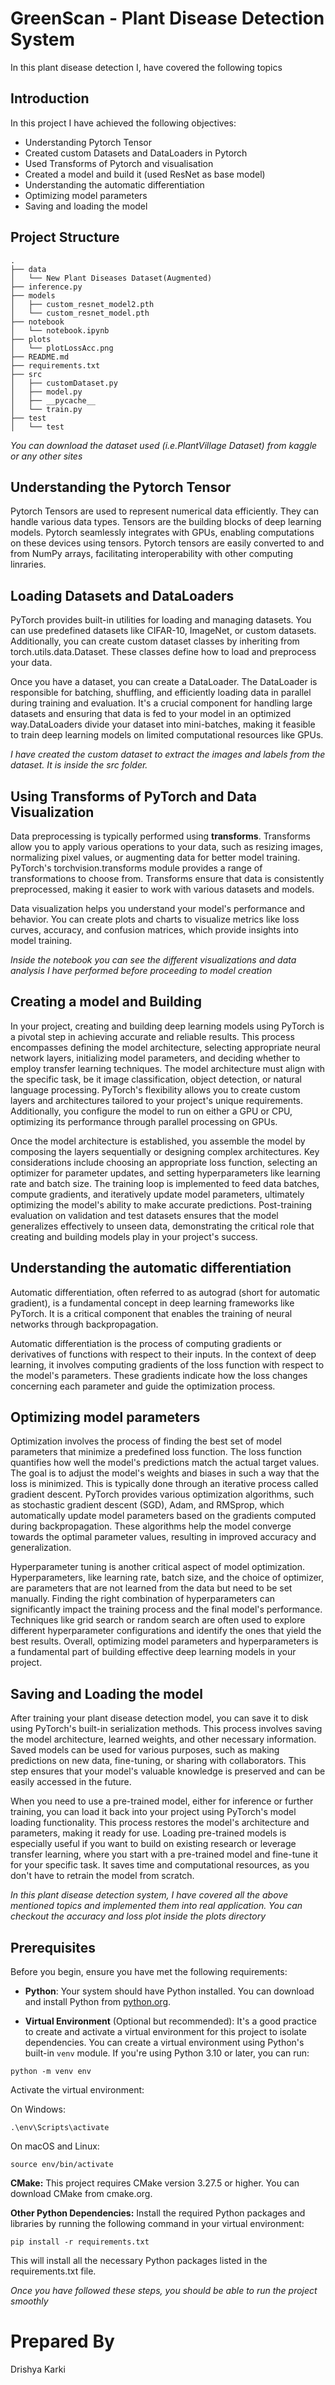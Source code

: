 # GreenScan - Plant Disease Detection System

In this plant disease detection I, have covered the following topics
## Introduction
In this project I have achieved the following objectives:
- Understanding Pytorch Tensor
- Created custom Datasets and DataLoaders in Pytorch
- Used Transforms of Pytorch and visualisation
- Created a model and build it (used ResNet as base model)
- Understanding the automatic differentiation
- Optimizing model parameters
- Saving and loading the model

## Project Structure
```
.
├── data
│   └── New Plant Diseases Dataset(Augmented)
├── inference.py
├── models
│   ├── custom_resnet_model2.pth
│   └── custom_resnet_model.pth
├── notebook
│   └── notebook.ipynb
├── plots
│   └── plotLossAcc.png
├── README.md
├── requirements.txt
├── src
│   ├── customDataset.py
│   ├── model.py
│   ├── __pycache__
│   └── train.py
├── test
│   └── test
```

*You can download the dataset used (i.e.PlantVillage Dataset) from kaggle or any other sites*

## Understanding the Pytorch Tensor
Pytorch Tensors are used to represent numerical data efficiently. They can handle various data types. Tensors are the building blocks of deep learning models. Pytorch seamlessly integrates with GPUs, enabling computations on these devices using tensors. Pytorch tensors are easily converted to and from NumPy arrays, facilitating interoperability with other computing linraries.

## Loading Datasets and DataLoaders 
PyTorch provides built-in utilities for loading and managing datasets. You can use predefined datasets like CIFAR-10, ImageNet, or custom datasets. Additionally, you can create custom dataset classes by inheriting from torch.utils.data.Dataset. These classes define how to load and preprocess your data.

Once you have a dataset, you can create a DataLoader. The DataLoader is responsible for batching, shuffling, and efficiently loading data in parallel during training and evaluation. It's a crucial component for handling large datasets and ensuring that data is fed to your model in an optimized way.DataLoaders divide your dataset into mini-batches, making it feasible to train deep learning models on limited computational resources like GPUs.

*I have created the custom dataset to extract the images and labels from the dataset. It is inside the src folder.*

## Using Transforms of PyTorch and Data Visualization
Data preprocessing is typically performed using **transforms**. Transforms allow you to apply various operations to your data, such as resizing images, normalizing pixel values, or augmenting data for better model training. PyTorch's torchvision.transforms module provides a range of transformations to choose from. Transforms ensure that data is consistently preprocessed, making it easier to work with various datasets and models.

Data visualization helps you understand your model's performance and behavior. You can create plots and charts to visualize metrics like loss curves, accuracy, and confusion matrices, which provide insights into model training.

*Inside the notebook you can see the different visualizations and data analysis I have performed before proceeding to model creation*

## Creating a model and Building
In your project, creating and building deep learning models using PyTorch is a pivotal step in achieving accurate and reliable results. This process encompasses defining the model architecture, selecting appropriate neural network layers, initializing model parameters, and deciding whether to employ transfer learning techniques. The model architecture must align with the specific task, be it image classification, object detection, or natural language processing. PyTorch's flexibility allows you to create custom layers and architectures tailored to your project's unique requirements. Additionally, you configure the model to run on either a GPU or CPU, optimizing its performance through parallel processing on GPUs.

Once the model architecture is established, you assemble the model by composing the layers sequentially or designing complex architectures. Key considerations include choosing an appropriate loss function, selecting an optimizer for parameter updates, and setting hyperparameters like learning rate and batch size. The training loop is implemented to feed data batches, compute gradients, and iteratively update model parameters, ultimately optimizing the model's ability to make accurate predictions. Post-training evaluation on validation and test datasets ensures that the model generalizes effectively to unseen data, demonstrating the critical role that creating and building models play in your project's success.

## Understanding the automatic differentiation
Automatic differentiation, often referred to as autograd (short for automatic gradient), is a fundamental concept in deep learning frameworks like PyTorch. It is a critical component that enables the training of neural networks through backpropagation.

Automatic differentiation is the process of computing gradients or derivatives of functions with respect to their inputs. In the context of deep learning, it involves computing gradients of the loss function with respect to the model's parameters. These gradients indicate how the loss changes concerning each parameter and guide the optimization process.

## Optimizing model parameters
Optimization involves the process of finding the best set of model parameters that minimize a predefined loss function. The loss function quantifies how well the model's predictions match the actual target values. The goal is to adjust the model's weights and biases in such a way that the loss is minimized. This is typically done through an iterative process called gradient descent. PyTorch provides various optimization algorithms, such as stochastic gradient descent (SGD), Adam, and RMSprop, which automatically update model parameters based on the gradients computed during backpropagation. These algorithms help the model converge towards the optimal parameter values, resulting in improved accuracy and generalization.

Hyperparameter tuning is another critical aspect of model optimization. Hyperparameters, like learning rate, batch size, and the choice of optimizer, are parameters that are not learned from the data but need to be set manually. Finding the right combination of hyperparameters can significantly impact the training process and the final model's performance. Techniques like grid search or random search are often used to explore different hyperparameter configurations and identify the ones that yield the best results. Overall, optimizing model parameters and hyperparameters is a fundamental part of building effective deep learning models in your project.

## Saving and Loading the model
After training your plant disease detection model, you can save it to disk using PyTorch's built-in serialization methods. This process involves saving the model architecture, learned weights, and other necessary information. Saved models can be used for various purposes, such as making predictions on new data, fine-tuning, or sharing with collaborators. This step ensures that your model's valuable knowledge is preserved and can be easily accessed in the future.

When you need to use a pre-trained model, either for inference or further training, you can load it back into your project using PyTorch's model loading functionality. This process restores the model's architecture and parameters, making it ready for use. Loading pre-trained models is especially useful if you want to build on existing research or leverage transfer learning, where you start with a pre-trained model and fine-tune it for your specific task. It saves time and computational resources, as you don't have to retrain the model from scratch.

*In this plant disease detection system, I have covered all the above mentioned topics and implemented them into real application. You can checkout the accuracy and loss plot inside the plots directory*

## Prerequisites

Before you begin, ensure you have met the following requirements:

- **Python**: Your system should have Python installed. You can download and install Python from [python.org](https://www.python.org/downloads/).

- **Virtual Environment** (Optional but recommended): It's a good practice to create and activate a virtual environment for this project to isolate dependencies. You can create a virtual environment using Python's built-in `venv` module. If you're using Python 3.10 or later, you can run:

```
python -m venv env
```
Activate the virtual environment:

On Windows:
```
.\env\Scripts\activate
```
On macOS and Linux:

```
source env/bin/activate
```

**CMake:** This project requires CMake version 3.27.5 or higher. You can download CMake from cmake.org.

**Other Python Dependencies:** Install the required Python packages and libraries by running the following command in your virtual environment:

```
pip install -r requirements.txt
```
This will install all the necessary Python packages listed in the requirements.txt file.

*Once you have followed these steps, you should be able to run the project smoothly*

# Prepared By
Drishya Karki
